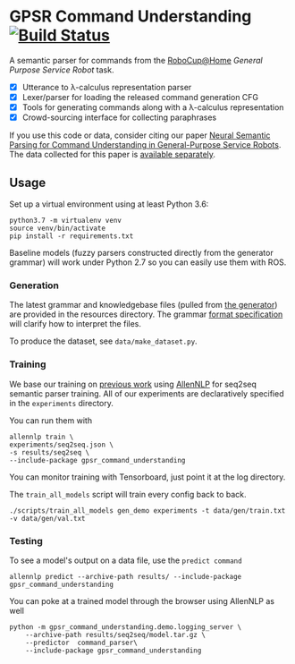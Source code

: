 # GPSR Command Understanding [![Build Status](https://travis-ci.org/nickswalker/gpsr-command-understanding.svg?branch=master)](https://travis-ci.org/nickswalker/gpsr-command-understanding)

A semantic parser for commands from the [RoboCup@Home](http://www.robocupathome.org/) _General Purpose Service Robot_ task. 

* [X] Utterance to λ-calculus representation parser
* [X] Lexer/parser for loading the released command generation CFG
* [X] Tools for generating commands along with a λ-calculus representation
* [X] Crowd-sourcing interface for collecting paraphrases

If you use this code or data, consider citing our paper [Neural Semantic Parsing for Command Understanding in General-Purpose Service Robots](https://arxiv.org/abs/1907.01115). The data collected for this paper is [available separately](https://github.com/nickswalker/gpsr-commands-dataset).

## Usage

Set up a virtual environment using at least Python 3.6:

    python3.7 -m virtualenv venv
    source venv/bin/activate
    pip install -r requirements.txt
    
Baseline models (fuzzy parsers constructed directly from the generator grammar) will work under Python 2.7 so you can
easily use them with ROS.

### Generation

The latest grammar and knowledgebase files (pulled from [the generator](https://github.com/kyordhel/GPSRCmdGen)) are provided in the resources directory. The grammar [format specification](https://github.com/kyordhel/GPSRCmdGen/wiki/Grammar-Format-Specification) will clarify how to interpret the files.

To produce the dataset, see `data/make_dataset.py`.

### Training

We base our training on [previous work](https://github.com/jbkjr/allennlp_sempar) using [AllenNLP](https://allennlp.org) for seq2seq semantic parser training. All of our experiments are
declaratively specified  in the `experiments` directory.

You can run them with

    allennlp train \
    experiments/seq2seq.json \
    -s results/seq2seq \
    --include-package gpsr_command_understanding

You can monitor training with Tensorboard, just point it at the log directory.
    
The `train_all_models` script will train every config back to back.

    ./scripts/train_all_models gen_demo experiments -t data/gen/train.txt -v data/gen/val.txt

### Testing

To see a model's output on a data file, use the `predict command`

    allennlp predict --archive-path results/ --include-package gpsr_command_understanding

You can poke at a trained model through the browser using AllenNLP as well

    python -m gpsr_command_understanding.demo.logging_server \
        --archive-path results/seq2seq/model.tar.gz \
        --predictor  command_parser\
        --include-package gpsr_command_understanding